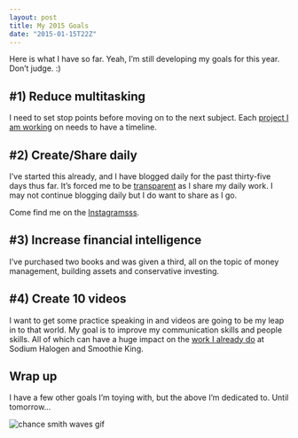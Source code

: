 ```yaml
---
layout: post
title: My 2015 Goals
date: "2015-01-15T22Z"
---
```


Here is what I have so far. Yeah, I’m still developing my goals for this year. Don’t judge. :)

## #1) Reduce multitasking

I need to set stop points before moving on to the next subject. Each [project I am working](https://chancesmith.io/project/) on needs to have a timeline.

## #2) Create/Share daily

I’ve started this already, and I have blogged daily for the past thirty-five days thus far. It’s forced me to be [transparent](https://blog.chancesmith.org/creating-the-logo-for-medina-buzz/) as I share my daily work. I may not continue blogging daily but I do want to share as I go.

Come find me on the [Instagramsss](https://instagram.com/chancesmithb).

## #3) Increase financial intelligence

I’ve purchased two books and was given a third, all on the topic of money management, building assets and conservative investing.

## #4) Create 10 videos

I want to get some practice speaking in and videos are going to be my leap in to that world. My goal is to improve my communication skills and people skills. All of which can have a huge impact on the [work I already do](https://chancesmith.io/work.php) at Sodium Halogen and Smoothie King.

## Wrap up

I have a few other goals I’m toying with, but the above I’m dedicated to. Until tomorrow…

![chance smith waves gif](/content/images/2015/01/chance-wave-gif.gif)

